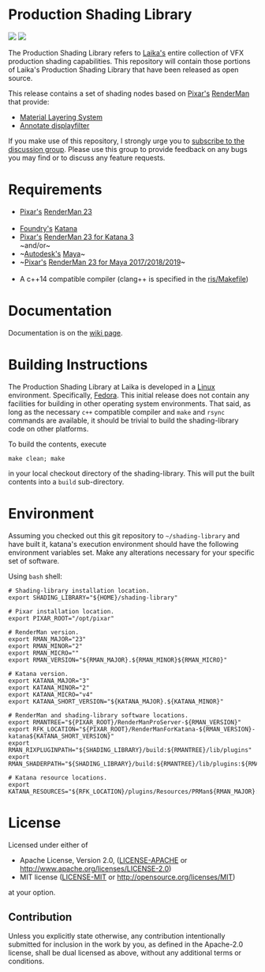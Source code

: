 # Production Shading Library

[![](https://img.shields.io/badge/License-Apache%202.0-blue.svg)](LICENSE-APACHE)
[![](https://img.shields.io/badge/License-MIT-blue.svg)](LICENSE-MIT)

The Production Shading Library refers to [Laika's](https://www.laika.com) entire collection of VFX production shading capabilities. This repository will contain those portions of Laika's Production Shading Library that have been released as open source.

This release contains a set of shading nodes based on [Pixar's](https://www.pixar.com) [RenderMan](https://renderman.pixar.com/product) that provide:

- [Material Layering System](https://github.com/LaikaStudios/shading-library/wiki/master.Home)
- [Annotate displayfilter](https://github.com/LaikaStudios/shading-library/wiki/master.Home)

If you make use of this repository, I strongly urge you to [subscribe to the discussion group](https://groups.google.com/group/laikastudios-shading-library). Please use this group to provide feedback on any bugs you may find or to discuss any feature requests.

# Requirements
* [Pixar's](https://www.pixar.com/renderman) [RenderMan 23](https://rmanwiki.pixar.com/display/REN23/RenderMan)
</br></br>
* [Foundry's](https://www.foundry.com) [Katana](https://www.foundry.com/products/katana)
* [Pixar's](https://www.pixar.com/renderman) [RenderMan 23 for Katana 3](https://rmanwiki.pixar.com/display/RFK23/RenderMan+23+for+Katana)
</br>~and/or~</br>
* ~[Autodesk's](https://www.autodesk.com) [Maya](https://www.autodesk.com/products/maya/overview)~
* ~[Pixar's](https://www.pixar.com/renderman) [RenderMan 23 for Maya 2017/2018/2019](https://rmanwiki.pixar.com/display/RFM23/RenderMan+23+for+Maya)~
</br></br>
* A c++14 compatible compiler (clang++ is specified in the [ris/Makefile](https://github.com/LaikaStudios/shading-library/blob/master/ris/Makefile))

# Documentation
Documentation is on the [wiki page](https://github.com/LaikaStudios/shading-library/wiki/master.Home).

# Building Instructions
The Production Shading Library at Laika is developed in a [Linux](https://en.wikipedia.org/wiki/Linux) environment.
Specifically, [Fedora](https://getfedora.org). This initial release does not contain any facilities for building in other operating system environments.
That said, as long as the necessary `c++` compatible compiler and `make` and `rsync` commands are available,
it should be trivial to build the shading-library code on other platforms.

To build the contents, execute

    make clean; make

in your local checkout directory of the shading-library. This will put the built contents into a `build` sub-directory.

# Environment
Assuming you checked out this git repository to `~/shading-library` and have built it, katana's execution environment should have the following environment variables set. Make any alterations necessary for your specific set of software.

Using `bash` shell:

    # Shading-library installation location.
    export SHADING_LIBRARY="${HOME}/shading-library"

    # Pixar installation location.
    export PIXAR_ROOT="/opt/pixar"

    # RenderMan version.
    export RMAN_MAJOR="23"
    export RMAN_MINOR="2"
    export RMAN_MICRO=""
    export RMAN_VERSION="${RMAN_MAJOR}.${RMAN_MINOR}${RMAN_MICRO}"

    # Katana version.
    export KATANA_MAJOR="3"
    export KATANA_MINOR="2"
    export KATANA_MICRO="v4"
    export KATANA_SHORT_VERSION="${KATANA_MAJOR}.${KATANA_MINOR}"

    # RenderMan and shading-library software locations.
    export RMANTREE="${PIXAR_ROOT}/RenderManProServer-${RMAN_VERSION}"
    export RFK_LOCATION="${PIXAR_ROOT}/RenderManForKatana-${RMAN_VERSION}-katana${KATANA_SHORT_VERSION}"
    export RMAN_RIXPLUGINPATH="${SHADING_LIBRARY}/build:${RMANTREE}/lib/plugins"
    export RMAN_SHADERPATH="${SHADING_LIBRARY}/build:${RMANTREE}/lib/plugins:${RMANTREE}/lib/shaders"

    # Katana resource locations.
    export KATANA_RESOURCES="${RFK_LOCATION}/plugins/Resources/PRMan${RMAN_MAJOR}:${SHADING_LIBRARY}/katana"

# License
Licensed under either of

 * Apache License, Version 2.0, ([LICENSE-APACHE](LICENSE-APACHE) or http://www.apache.org/licenses/LICENSE-2.0)
 * MIT license ([LICENSE-MIT](LICENSE-MIT) or http://opensource.org/licenses/MIT)

at your option.

## Contribution
Unless you explicitly state otherwise, any contribution intentionally submitted
for inclusion in the work by you, as defined in the Apache-2.0 license, shall be dual licensed as above, without any
additional terms or conditions.
